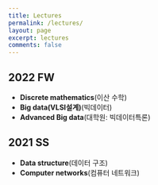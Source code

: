 ```yaml
---
title: Lectures
permalink: /lectures/
layout: page
excerpt: lectures 
comments: false
---
```


## 2022 FW
* **Discrete mathematics**(이산 수학)
* **Big data(VLSI설계)**(빅데이터)
* **Advanced Big data**(대학원: 빅데이터특론)

## 2021 SS
* **Data structure**(데이터 구조)
* **Computer networks**(컴퓨터 네트워크)
